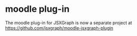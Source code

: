  # moodle plug-in
The moodle plug-in for JSXGraph is now a separate project at https://github.com/jsxgraph/moodle-jsxgraph-plugin

